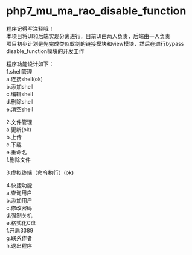 # php7_mu_ma_rao_disable_function  
程序记得写注释哦！  
本项目将UI和后端实现分离进行，目前UI由两人负责，后端由一人负责  
项目初步计划是先完成类似蚁剑的链接模块和view模块，然后在进行bypass disable_function模块的开发工作 


程序功能设计如下：  
1.shell管理  
a.连接shell(ok)  
b.添加shell  
c.编辑shell  
d.删除shell  
e.清空shell

2.文件管理  
a.更新(ok)  
b.上传  
c.下载  
e.重命名  
f.删除文件  

3.虚拟终端（命令执行）(ok)  

4.快捷功能  
  a.查询用户  
  b.添加用户  
  c.修改密码  
  d.强制关机  
  e.格式化C盘  
  f.开启3389  
  g.联系作者  
  h.退出程序    

